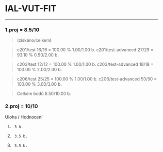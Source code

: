 # IAL-VUT-FIT
-------------------
### 1.proj = 8.5/10

> (získáno/celkem)

> c201/test 16/16 = 100.00 % 1.00/1.00 b.
> c201/test-advanced 27/29 = 93.10 % 0.50/2.00 b.

> c203/test 12/12 = 100.00 % 1.00/1.00 b. 
> c203/test-advanced 18/18 = 100.00 % 2.00/2.00 b.

> c206/test 25/25 = 100.00 % 1.00/1.00 b.
> c206/test-advanced 50/50 = 100.00 % 3.00/3.00 b. 

> Celkem bodů 8.50/10.00 b.

### 2.proj = 10/10
Uloha	  /   Hodnocení
1.	    3 b.
2.	    3.5 b.
3.	    3.5 b.
